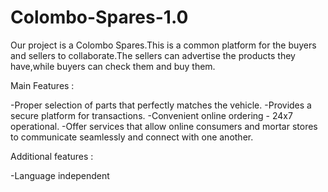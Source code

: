# Colombo-Spares-1.0
Our project  is a Colombo Spares.This is a common platform for the buyers and sellers to collaborate.The sellers can advertise the products they have,while buyers can check them and buy them.

Main Features :

-Proper selection of parts that perfectly matches the vehicle.
-Provides a secure platform for transactions.
-Convenient online ordering - 24x7 operational.
-Offer services that allow online consumers and mortar stores to communicate seamlessly and connect with one another.

Additional features :

-Language independent



